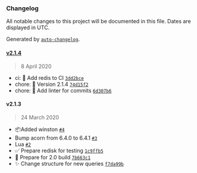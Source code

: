 ### Changelog

All notable changes to this project will be documented in this file. Dates are displayed in UTC.

Generated by [`auto-changelog`](https://github.com/CookPete/auto-changelog).

#### [v2.1.4](https://github.com/ArkerLabs/redisk/compare/v2.1.3...v2.1.4)

> 8 April 2020

- ci: 🎡 Add redis to CI [`3dd2bce`](https://github.com/ArkerLabs/redisk/commit/3dd2bce721d01948ab7930046696838e20443915)
- chore: 🤖 Version 2.1.4 [`74d15f2`](https://github.com/ArkerLabs/redisk/commit/74d15f2dffa2d64b7a61302566ffe430c099bcfa)
- chore: 🤖 Add linter for commits [`6d307b6`](https://github.com/ArkerLabs/redisk/commit/6d307b63a7c37bd687c577d33558c35660fcf701)

#### v2.1.3

> 24 March 2020

- 📦Added winston [`#4`](https://github.com/ArkerLabs/redisk/pull/4)
- Bump acorn from 6.4.0 to 6.4.1 [`#3`](https://github.com/ArkerLabs/redisk/pull/3)
- Lua [`#2`](https://github.com/ArkerLabs/redisk/pull/2)
- ✅ Prepare redisk for testing [`1c9ffb5`](https://github.com/ArkerLabs/redisk/commit/1c9ffb55c32f9363b4a578807a63b3d948f49415)
- 🔧 Prepare for 2.0 build [`7b663c1`](https://github.com/ArkerLabs/redisk/commit/7b663c15df15a3459e667750f9b7544fc4b242df)
- ✨ Change structure for new queries [`f7da99b`](https://github.com/ArkerLabs/redisk/commit/f7da99b119f91ae6fd4c6866da76803ea3f91313)
